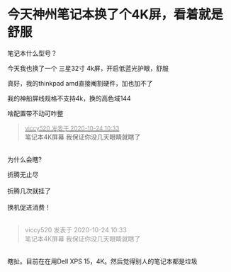 # 今天神州笔记本换了个4K屏，看着就是舒服


笔记本什么型号？

今天我也换了一个 三星32寸 4k屏，开启低蓝光护眼，舒服

真好，我的thinkpad amd直接阉割硬件，加也加不了

我的神船屏线规格不支持4k，换的高色域144

啥配置带不动可咋整

<div class="quote"><blockquote><font size="2"><a href="https://www.hostloc.com/forum.php?mod=redirect&amp;goto=findpost&amp;pid=9344694&amp;ptid=757755" target="_blank"><font color="#999999">viccy520 发表于 2020-10-24 10:33</font></a></font><br />
笔记本4K屏幕 我保证你没几天眼睛就瞎了</blockquote></div><br />
为什么会瞎?

折腾无止尽<br />
<br />
折腾几次就挂了<br />
<br />
换机促进消费！<br />
<br />
<img src="static/image/smiley/default/lol.gif" smilieid="12" border="0" alt="" /><img src="static/image/smiley/default/lol.gif" smilieid="12" border="0" alt="" /><img src="static/image/smiley/default/lol.gif" smilieid="12" border="0" alt="" />

<div class="quote"><blockquote><font color="#999999">viccy520 发表于 2020-10-24 10:33</font><br />
<font color="#999999">笔记本4K屏幕 我保证你没几天眼睛就瞎了</font></blockquote></div><br />
瞎扯。目前在在用Dell XPS 15，4K。然后觉得别人的笔记本都是垃圾

